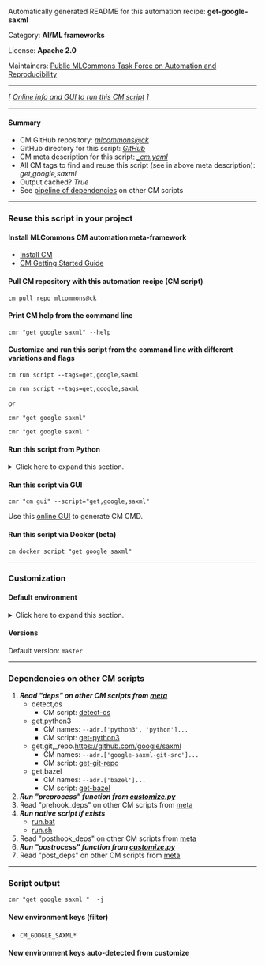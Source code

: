 Automatically generated README for this automation recipe: **get-google-saxml**

Category: **AI/ML frameworks**

License: **Apache 2.0**

Maintainers: [Public MLCommons Task Force on Automation and Reproducibility](https://github.com/mlcommons/ck/blob/master/docs/taskforce.md)

---
*[ [Online info and GUI to run this CM script](https://access.cknowledge.org/playground/?action=scripts&name=get-google-saxml,5d7b17d84b5a48fb) ]*

---
#### Summary

* CM GitHub repository: *[mlcommons@ck](https://github.com/mlcommons/ck/tree/dev/cm-mlops)*
* GitHub directory for this script: *[GitHub](https://github.com/mlcommons/ck/tree/dev/cm-mlops/script/get-google-saxml)*
* CM meta description for this script: *[_cm.yaml](_cm.yaml)*
* All CM tags to find and reuse this script (see in above meta description): *get,google,saxml*
* Output cached? *True*
* See [pipeline of dependencies](#dependencies-on-other-cm-scripts) on other CM scripts


---
### Reuse this script in your project

#### Install MLCommons CM automation meta-framework

* [Install CM](https://access.cknowledge.org/playground/?action=install)
* [CM Getting Started Guide](https://github.com/mlcommons/ck/blob/master/docs/getting-started.md)

#### Pull CM repository with this automation recipe (CM script)

```cm pull repo mlcommons@ck```

#### Print CM help from the command line

````cmr "get google saxml" --help````

#### Customize and run this script from the command line with different variations and flags

`cm run script --tags=get,google,saxml`

`cm run script --tags=get,google,saxml `

*or*

`cmr "get google saxml"`

`cmr "get google saxml " `


#### Run this script from Python

<details>
<summary>Click here to expand this section.</summary>

```python

import cmind

r = cmind.access({'action':'run'
                  'automation':'script',
                  'tags':'get,google,saxml'
                  'out':'con',
                  ...
                  (other input keys for this script)
                  ...
                 })

if r['return']>0:
    print (r['error'])

```

</details>


#### Run this script via GUI

```cmr "cm gui" --script="get,google,saxml"```

Use this [online GUI](https://cKnowledge.org/cm-gui/?tags=get,google,saxml) to generate CM CMD.

#### Run this script via Docker (beta)

`cm docker script "get google saxml" `

___
### Customization

#### Default environment

<details>
<summary>Click here to expand this section.</summary>

These keys can be updated via `--env.KEY=VALUE` or `env` dictionary in `@input.json` or using script flags.


</details>

#### Versions
Default version: `master`

___
### Dependencies on other CM scripts


  1. ***Read "deps" on other CM scripts from [meta](https://github.com/mlcommons/ck/tree/dev/cm-mlops/script/get-google-saxml/_cm.yaml)***
     * detect,os
       - CM script: [detect-os](https://github.com/mlcommons/ck/tree/master/cm-mlops/script/detect-os)
     * get,python3
       * CM names: `--adr.['python3', 'python']...`
       - CM script: [get-python3](https://github.com/mlcommons/ck/tree/master/cm-mlops/script/get-python3)
     * get,git,_repo.https://github.com/google/saxml
       * CM names: `--adr.['google-saxml-git-src']...`
       - CM script: [get-git-repo](https://github.com/mlcommons/ck/tree/master/cm-mlops/script/get-git-repo)
     * get,bazel
       * CM names: `--adr.['bazel']...`
       - CM script: [get-bazel](https://github.com/mlcommons/ck/tree/master/cm-mlops/script/get-bazel)
  1. ***Run "preprocess" function from [customize.py](https://github.com/mlcommons/ck/tree/dev/cm-mlops/script/get-google-saxml/customize.py)***
  1. Read "prehook_deps" on other CM scripts from [meta](https://github.com/mlcommons/ck/tree/dev/cm-mlops/script/get-google-saxml/_cm.yaml)
  1. ***Run native script if exists***
     * [run.bat](https://github.com/mlcommons/ck/tree/dev/cm-mlops/script/get-google-saxml/run.bat)
     * [run.sh](https://github.com/mlcommons/ck/tree/dev/cm-mlops/script/get-google-saxml/run.sh)
  1. Read "posthook_deps" on other CM scripts from [meta](https://github.com/mlcommons/ck/tree/dev/cm-mlops/script/get-google-saxml/_cm.yaml)
  1. ***Run "postrocess" function from [customize.py](https://github.com/mlcommons/ck/tree/dev/cm-mlops/script/get-google-saxml/customize.py)***
  1. Read "post_deps" on other CM scripts from [meta](https://github.com/mlcommons/ck/tree/dev/cm-mlops/script/get-google-saxml/_cm.yaml)

___
### Script output
`cmr "get google saxml "  -j`
#### New environment keys (filter)

* `CM_GOOGLE_SAXML*`
#### New environment keys auto-detected from customize

